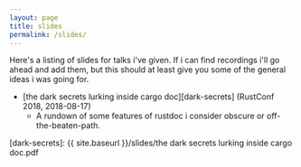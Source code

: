 ```yaml
---
layout: page
title: slides
permalink: /slides/
---
```

Here's a listing of slides for talks i've given. If i can find recordings i'll go ahead and add
them, but this should at least give you some of the general ideas i was going for.

- [the dark secrets lurking inside cargo doc][dark-secrets] (RustConf 2018, 2018-08-17)
  - A rundown of some features of rustdoc i consider obscure or off-the-beaten-path.

[dark-secrets]: {{ site.baseurl }}/slides/the dark secrets lurking inside cargo doc.pdf
